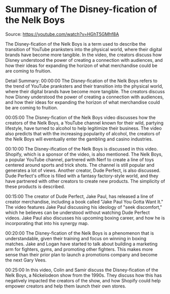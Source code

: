 # Summary of The Disney-fication of the Nelk Boys

Source: https://youtube.com/watch?v=HGhT5GMhf8A

The Disney-fication of the Nelk Boys is a term used to describe the transition of YouTube pranksters into the physical world, where their digital brands have become more tangible. In the video, the creators discuss how Disney understood the power of creating a connection with audiences, and how their ideas for expanding the horizon of what merchandise could be are coming to fruition.

Detail Summary: 
00:00:00
The Disney-fication of the Nelk Boys refers to the trend of YouTube pranksters and their transition into the physical world, where their digital brands have become more tangible. The creators discuss how Disney understood the power of creating a connection with audiences, and how their ideas for expanding the horizon of what merchandise could be are coming to fruition.

00:05:00
The Disney-fication of the Nelk Boys video discusses how the creators of the Nelk Boys, a YouTube channel known for their wild, partying lifestyle, have turned to alcohol to help legitimize their business. The video also predicts that with the increasing popularity of alcohol, the creators of the Nelk Boys will eventually enter the gambling and casino industries.

00:10:00
The Disney-ification of the Nelk Boys is discussed in this video. Shopify, which is a sponsor of the video, is also mentioned. The Nelk Boys, a popular YouTube channel, partnered with Nerf to create a line of toys centered around sports and trick shots. The channel is still popular and generates a lot of views. Another creator, Dude Perfect, is also discussed. Dude Perfect's office is filled with a fantasy factory-style world, and they have partnered with other creators to create new products. The simplicity of these products is described.

00:15:00
The creator of Dude Perfect, Jake Paul, has released a line of creator merchandise, including a book called "Jake Paul You Gotta Want It." The video features Jake Paul discussing his ideology of "seek discomfort," which he believes can be understood without watching Dude Perfect videos. Jake Paul also discusses his upcoming boxing career, and how he is incorporating that into his synergy map.

00:20:00
The Disney-fication of the Nelk Boys is a phenomenon that is understandable, given their training and focus on winning in boxing matches. Jake and Logan have started to talk about building a marketing arm for fighters, gyms, and promoting other fighters. This makes more sense than their prior plan to launch a promotions company and become the next Gary Vees.

00:25:00
In this video, Colin and Samir discuss the Disney-fication of the Nelk Boys, a Nickelodeon show from the 1990s. They discuss how this has negatively impacted the creators of the show, and how Shopify could help empower creators and help them launch their own stores.

